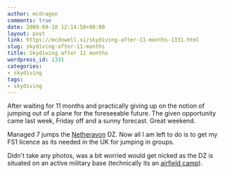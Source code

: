 ```yaml
---
author: mcdragon
comments: true
date: 2009-09-18 12:14:58+00:00
layout: post
link: https://mcdowell.si/skydiving-after-11-months-1331.html
slug: skydiving-after-11-months
title: Skydiving after 11 months
wordpress_id: 1331
categories:
- skydiving
tags:
- skydiving
---
```


After waiting for 11 months and practically giving up on the notion of jumping out of a plane for the foreseeable future. The given opportunity came last week, Friday off and a sunny forecast. Great weekend.

Managed 7 jumps the [Netheravon](http://www.netheravon.com/) DZ. Now all I am left to do is to get my FS1 licence as its needed in the UK for jumping in groups.

Didn't take any photos, was a bit worried would get nicked as the DZ is situated on an active military base (technically its an [airfield camp](http://en.wikipedia.org/wiki/Netheravon#Netheravon_airfield)).
